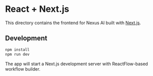 # React + Next.js

This directory contains the frontend for Nexus AI built with [Next.js](https://nextjs.org/).

## Development

```bash
npm install
npm run dev
```

The app will start a Next.js development server with ReactFlow-based workflow builder.
